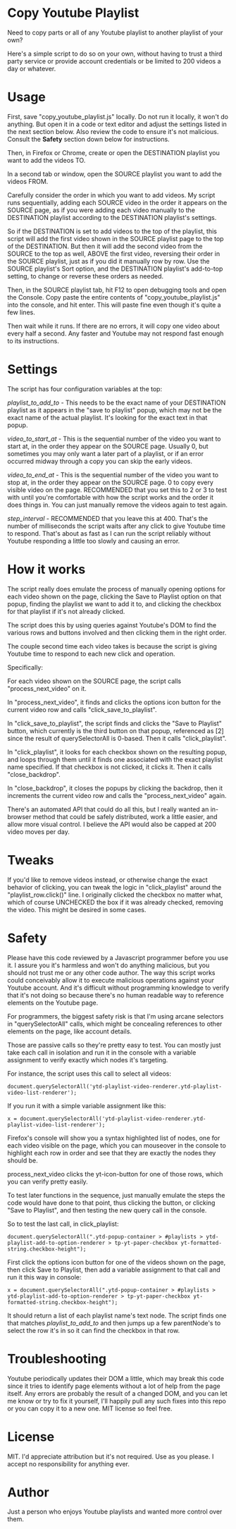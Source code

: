 # Copy Youtube Playlist
Need to copy parts or all of any Youtube playlist to another playlist of your own?

Here's a simple script to do so on your own, without having to trust a third party service or provide account credentials or be limited to 200 videos a day or whatever.

# Usage
First, save "copy_youtube_playlist.js" locally.  Do not run it locally, it won't do anything.  But open it in a code or text editor and adjust the settings listed in the next section below.  Also review the code to ensure it's not malicious.  Consult the **Safety** section down below for instructions.

Then, in Firefox or Chrome, create or open the DESTINATION playlist you want to add the videos TO.

In a second tab or window, open the SOURCE playlist you want to add the videos FROM.

Carefully consider the order in which you want to add videos.  My script runs sequentially, adding each SOURCE video in the order it appears on the SOURCE page, as if you were adding each video manually to the DESTINATION playlist according to the DESTINATION playlist's settings.

So if the DESTINATION is set to add videos to the top of the playlist, this script will add the first video shown in the SOURCE playlist page to the top of the DESTINATION.  But then it will add the second video from the SOURCE to the top as well, ABOVE the first video, reversing their order in the SOURCE playlist, just as if you did it manually row by row.  Use the SOURCE playlist's Sort option, and the DESTINATION playlist's add-to-top setting, to change or reverse these orders as needed.

Then, in the SOURCE playlist tab, hit F12 to open debugging tools and open the Console.  Copy paste the entire contents of "copy_youtube_playlist.js" into the console, and hit enter.  This will paste fine even though it's quite a few lines.

Then wait while it runs.  If there are no errors, it will copy one video about every half a second.  Any faster and Youtube may not respond fast enough to its instructions.

# Settings
The script has four configuration variables at the top:

*playlist_to_add_to* - This needs to be the exact name of your DESTINATION playlist as it appears in the "save to playlist" popup, which may not be the exact name of the actual playlist.  It's looking for the exact text in that popup.

*video_to_start_at* - This is the sequential number of the video you want to start at, in the order they appear on the SOURCE page.  Usually 0, but sometimes you may only want a later part of a playlist, or if an error occurred midway through a copy you can skip the early videos.

*video_to_end_at* - This is the sequential number of the video you want to stop at, in the order they appear on the SOURCE page.  0 to copy every visible video on the page.  RECOMMENDED that you set this to 2 or 3 to test with until you're comfortable with how the script works and the order it does things in.  You can just manually remove the videos again to test again.

*step_interval* - RECOMMENDED that you leave this at 400.  That's the number of milliseconds the script waits after any click to give Youtube time to respond.  That's about as fast as I can run the script reliably without Youtube responding a little too slowly and causing an error.  

# How it works
The script really does emulate the process of manually opening options for each video shown on the page, clicking the Save to Playlist option on that popup, finding the playlist we want to add it to, and clicking the checkbox for that playlist if it's not already clicked.

The script does this by using queries against Youtube's DOM to find the various rows and buttons involved and then clicking them in the right order.

The couple second time each video takes is because the script is giving Youtube time to respond to each new click and operation.

Specifically:

For each video shown on the SOURCE page, the script calls "process_next_video" on it.

In "process_next_video", it finds and clicks the options icon button for the current video row and calls "click_save_to_playlist".

In "click_save_to_playlist", the script finds and clicks the "Save to Playlist" button, which currently is the third button on that popup, referenced as [2] since the result of querySelectorAll is 0-based.  Then it calls "click_playlist".

In "click_playlist", it looks for each checkbox shown on the resulting popup, and loops through them until it finds one associated with the exact playlist name specified.  If that checkbox is not clicked, it clicks it.  Then it calls "close_backdrop".

In "close_backdrop", it closes the popups by clicking the backdrop, then it increments the current video row and calls the "process_next_video" again.

There's an automated API that could do all this, but I really wanted an in-browser method that could be safely distributed, work a little easier, and allow more visual control.  I believe the API would also be capped at 200 video moves per day.

# Tweaks
If you'd like to remove videos instead, or otherwise change the exact behavior of clicking, you can tweak the logic in "click_playlist" around the "playlist_row.click()" line.  I originally clicked the checkbox no matter what, which of course UNCHECKED the box if it was already checked, removing the video.  This might be desired in some cases.


# Safety
Please have this code reviewed by a Javascript programmer before you use it.  I assure you it's harmless and won't do anything malicious, but you should not trust me or any other code author.  The way this script works could conceivably allow it to execute malicious operations against your Youtube account.  And it's difficult without programming knowledge to verify that it's not doing so because there's no human readable way to reference elements on the Youtube page.

For programmers, the biggest safety risk is that I'm using arcane selectors in "querySelectorAll" calls, which might be concealing references to other elements on the page, like account details.

Those are passive calls so they're pretty easy to test.  You can mostly just take each call in isolation and run it in the console with a variable assignment to verify exactly which nodes it's targeting.

For instance, the script uses this call to select all videos:

    document.querySelectorAll('ytd-playlist-video-renderer.ytd-playlist-video-list-renderer');

If you run it with a simple variable assignment like this:

    x = document.querySelectorAll('ytd-playlist-video-renderer.ytd-playlist-video-list-renderer');

Firefox's console will show you a syntax highlighted list of nodes, one for each video visible on the page, which you can mouseover in the console to highlight each row in order and see that they are exactly the nodes they should be.

process_next_video clicks the yt-icon-button for one of those rows, which you can verify pretty easily.

To test later functions in the sequence, just manually emulate the steps the code would have done to that point, thus clicking the button, or clicking "Save to Playlist", and then testing the new query call in the console.

So to test the last call, in click_playlist:

    document.querySelectorAll(".ytd-popup-container > #playlists > ytd-playlist-add-to-option-renderer > tp-yt-paper-checkbox yt-formatted-string.checkbox-height");

First click the options icon button for one of the videos shown on the page, then click Save to Playlist, then add a variable assignment to that call and run it this way in console:

    x = document.querySelectorAll(".ytd-popup-container > #playlists > ytd-playlist-add-to-option-renderer > tp-yt-paper-checkbox yt-formatted-string.checkbox-height");

It should return a list of each playlist name's text node.  The script finds one that matches *playlist_to_add_to* and then jumps up a few parentNode's to select the row it's in so it can find the checkbox in that row.

# Troubleshooting
Youtube periodically updates their DOM a little, which may break this code since it tries to identify page elements without a lot of help from the page itself.  Any errors are probably the result of a changed DOM, and you can let me know or try to fix it yourself, I'll happily pull any such fixes into this repo or you can copy it to a new one.  MIT license so feel free.

# License
MIT.  I'd appreciate attribution but it's not required.  Use as you please.  I accept no responsibility for anything ever.

# Author
Just a person who enjoys Youtube playlists and wanted more control over them.
